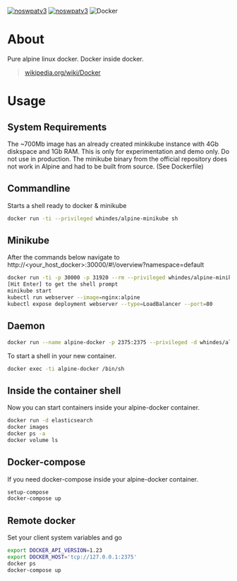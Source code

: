 [![noswpatv3](http://zoobab.wdfiles.com/local--files/start/noupcv3.jpg)](https://ffii.org/donate-now-to-save-europe-from-software-patents-says-ffii/)
[![noswpatv3](http://zoobab.wdfiles.com/local--files/start/noupcv3.jpg)](https://ffii.org/donate-now-to-save-europe-from-software-patents-says-ffii/)
![Docker](https://msopentech.com/wp-content/uploads/docker-logo.png)

# About
Pure alpine linux docker. Docker inside docker.
> [wikipedia.org/wiki/Docker](https://en.wikipedia.org/wiki/Docker_(software))

# Usage

## System Requirements

The ~700Mb image has an already created minkikube instance with 4Gb diskspace and 1Gb RAM.
This is only for experimentation and demo only.  Do not use in production.  The minikube binary from the official
repository does not work in Alpine and had to be built from source.  (See Dockerfile)

## Commandline

Starts a shell ready to docker & minikube
```bash
docker run -ti --privileged whindes/alpine-minikube sh
```

## Minikube

After the commands below navigate to http://<your_host_docker>:30000/#!/overview?namespace=default

```bash
docker run -ti -p 30000 -p 31920 --rm --privileged whindes/alpine-minikube sh
[Hit Enter] to get the shell prompt
minikube start
kubectl run webserver --image=nginx:alpine
kubectl expose deployment webserver --type=LoadBalancer --port=80
```

## Daemon

```bash
docker run --name alpine-docker -p 2375:2375 --privileged -d whindes/alpine-minikube
```

To start a shell in your new container.

```bash
docker exec -ti alpine-docker /bin/sh
```

## Inside the container shell

Now you can start containers inside your alpine-docker container.

```bash
docker run -d elasticsearch
docker images
docker ps -a
docker volume ls
```

## Docker-compose

If you need docker-compose inside your alpine-docker container.
```bash
setup-compose
docker-compose up
```

## Remote docker

Set your client system variables and go
```bash
export DOCKER_API_VERSION=1.23
export DOCKER_HOST='tcp://127.0.0.1:2375'
docker ps
docker-compose up
```
